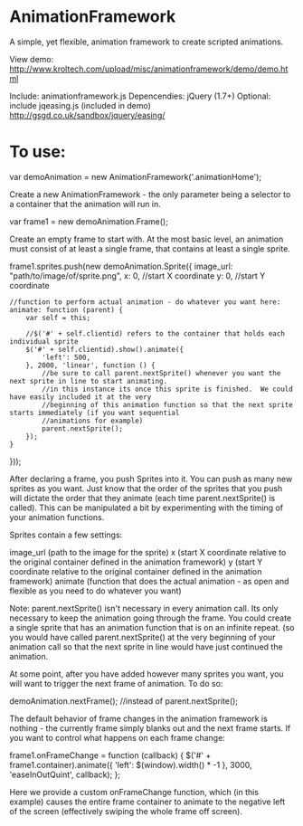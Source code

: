 AnimationFramework
==================

A simple, yet flexible, animation framework to create scripted animations.

View demo: http://www.kroltech.com/upload/misc/animationframework/demo/demo.html

Include: animationframework.js
Depencendies: jQuery (1.7+)
Optional: include jqeasing.js (included in demo) http://gsgd.co.uk/sandbox/jquery/easing/

To use:
=======

var demoAnimation = new AnimationFramework('.animationHome');

Create a new AnimationFramework - the only parameter being a selector to a container that the animation will run in.

var frame1 = new demoAnimation.Frame();

Create an empty frame to start with.  At the most basic level, an animation must consist of at least a single frame, that contains at least a single sprite.

frame1.sprites.push(new demoAnimation.Sprite({
    image_url: "path/to/image/of/sprite.png",
    x: 0, //start X coordinate
    y: 0, //start Y coordinate
    
    //function to perform actual animation - do whatever you want here:
    animate: function (parent) {
        var self = this;
  
        //$('#' + self.clientid) refers to the container that holds each individual sprite
        $('#' + self.clientid).show().animate({
            'left': 500,
        }, 2000, 'linear', function () {
            //be sure to call parent.nextSprite() whenever you want the next sprite in line to start animating.
            //in this instance its once this sprite is finished.  We could have easily included it at the very 
            //beginning of this animation function so that the next sprite starts immediately (if you want sequential
            //animations for example)
            parent.nextSprite();
        });
    }
}));

After declaring a frame, you push Sprites into it.  You can push as many new sprites as you want.  Just know that the order of the sprites that you push will dictate the order that they animate (each time parent.nextSprite() is called).  This can be manipulated a bit by experimenting with the timing of your animation functions.

Sprites contain a few settings:

image_url (path to the image for the sprite)
x (start X coordinate relative to the original container defined in the animation framework)
y (start Y coordinate relative to the original container defined in the animation framework)
animate (function that does the actual animation - as open and flexible as you need to do whatever you want)

Note: parent.nextSprite() isn't necessary in every animation call.  Its only necessary to keep the animation going through the frame.  You could create a single sprite that has an animation function that is on an infinite repeat.  (so you would have called parent.nextSprite() at the very beginning of your animation call so that the next sprite in line would have just continued the animation.

At some point, after you have added however many sprites you want, you will want to trigger the next frame of animation.  To do so:

demoAnimation.nextFrame(); //instead of parent.nextSprite();

The default behavior of frame changes in the animation framework is nothing - the currently frame simply blanks out and the next frame starts.  If you want to control what happens on each frame change:

frame1.onFrameChange = function (callback) {
    $('#' + frame1.container).animate({
        'left': $(window).width() * -1
    }, 3000, 'easeInOutQuint', callback);
};

Here we provide a custom onFrameChange function, which (in this example) causes the entire frame container to animate to the negative left of the screen (effectively swiping the whole frame off screen).




